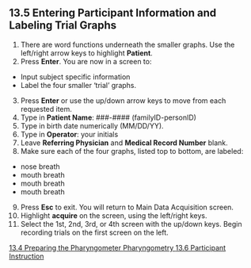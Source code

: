 ## 13.5 Entering Participant Information and Labeling Trial Graphs

1. There are word functions underneath the smaller graphs.  Use the left/right arrow keys to highlight **Patient**.
2. Press **Enter**. You are now in a screen to:
 * Input subject specific information
 * Label the four smaller ‘trial’ graphs.
3. Press **Enter** or use the up/down arrow keys to move from each requested item.
4. Type in **Patient Name**: ###-#### (familyID-personID)
5. Type in birth date numerically (MM/DD/YY).
6. Type in **Operator**: your initials
7. Leave **Referring Physician** and **Medical Record Number** blank.
8. Make sure each of the four graphs, listed top to bottom, are labeled:
 * nose breath
 * mouth breath
 * mouth breath
 * mouth breath
9.  Press **Esc** to exit.  You will return to Main Data Acquisition screen.
10. Highlight **acquire** on the screen, using the left/right keys.
11. Select the 1st, 2nd, 3rd, or 4th screen with the up/down keys. Begin recording trials on the first screen on the left.


<div class="center">
<div class="btn-group">
  <a href=":pages_path:/manuals/pharyngometry/13-04-preparing-pharyngometer.md" class="btn btn-default">
    <span class="glyphicon glyphicon-chevron-left"></span>
    13.4 Preparing the Pharyngometer
  </a>

  <a href=":pages_path:/manuals/pharyngometry" class="btn btn-default">
    <span class="glyphicon glyphicon-chevron-up"></span>
    Pharyngometry
  </a>

  <a href=":pages_path:/manuals/pharyngometry/13-06-ppt-instruction.md" class="btn btn-success">
    13.6 Participant Instruction
    <span class="glyphicon glyphicon-chevron-right"></span>
  </a>
</div>
</div>
